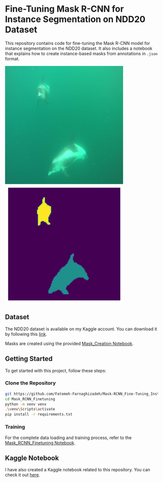 # Fine-Tuning Mask R-CNN for Instance Segmentation on NDD20 Dataset

This repository contains code for fine-tuning the Mask R-CNN model for instance segmentation on the NDD20 dataset. It also includes a notebook that explains how to create instance-based masks from annotations in `.json` format.

![Example Output](mask_RCNN.png)
![Example Output](mask_Rcnn_mask.png)


## Dataset

The NDD20 dataset is available on my Kaggle account. You can download it by following this [link](https://www.kaggle.com/datasets/fatemehfarnaghizadeh/ndd20-instance-based-mask).

Masks are created using the provided [Mask_Creation Notebook](Mask_Creation.ipynb).

## Getting Started

To get started with this project, follow these steps:

### Clone the Repository

```bash
git https://github.com/Fatemeh-Farnaghizadeh/Mask-RCNN_Fine-Tuning_Instance_Segmentation.git
cd Mask_RCNN_Finetuning
python -m venv venv
.\venv\Scripts\activate
pip install -r requirements.txt 
```
### Training

For the complete data loading and training process, refer to the [Mask_RCNN_Finetuning Notebook](Mask_RCNN_Finetuning.ipynb).

## Kaggle Notebook

I have also created a Kaggle notebook related to this repository. You can check it out [here](https://www.kaggle.com/code/fatemehfarnaghizadeh/mask-rcnn-finetuning).